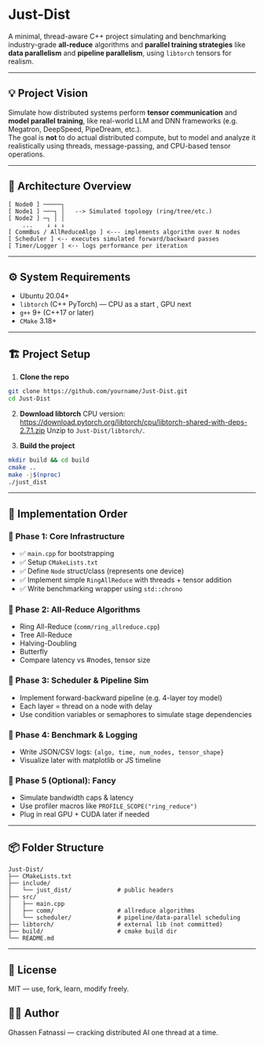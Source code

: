 # Just-Dist

A minimal, thread-aware C++ project simulating and benchmarking industry-grade **all-reduce** algorithms and **parallel training strategies** like **data parallelism** and **pipeline parallelism**, using `libtorch` tensors for realism.

---

## 💡 Project Vision

Simulate how distributed systems perform **tensor communication** and **model parallel training**, like real-world LLM and DNN frameworks (e.g. Megatron, DeepSpeed, PipeDream, etc.).  
The goal is **not** to do actual distributed compute, but to model and analyze it realistically using threads, message-passing, and CPU-based tensor operations.

---

## 🧱 Architecture Overview

```
[ Node0 ] ─────┐
[ Node1 ] ───┐ │   --> Simulated topology (ring/tree/etc.)
[ Node2 ] ─┐ │ │
    ...    ↓ ↓ ↓
[ CommBus / AllReduceAlgo ] <--- implements algorithm over N nodes
[ Scheduler ] <-- executes simulated forward/backward passes
[ Timer/Logger ] <-- logs performance per iteration
```

---

## ⚙️ System Requirements

- Ubuntu 20.04+
- `libtorch` (C++ PyTorch) — CPU as a start , GPU next
- `g++` 9+ (C++17 or later)
- `CMake` 3.18+

---

## 🏗️ Project Setup

1. **Clone the repo**

```bash
git clone https://github.com/yourname/Just-Dist.git
cd Just-Dist
```

2. **Download libtorch** CPU version:
   https://download.pytorch.org/libtorch/cpu/libtorch-shared-with-deps-2.7.1.zip
   Unzip to `Just-Dist/libtorch/`.

3. **Build the project**

```bash
mkdir build && cd build
cmake ..
make -j$(nproc)
./just_dist
```

---

## 🧩 Implementation Order

### 📍 Phase 1: Core Infrastructure
* ✅ `main.cpp` for bootstrapping
* ✅ Setup `CMakeLists.txt`
* ✅ Define `Node` struct/class (represents one device)
* ✅ Implement simple `RingAllReduce` with threads + tensor addition
* ✅ Write benchmarking wrapper using `std::chrono`

### 📍 Phase 2: All-Reduce Algorithms
* Ring All-Reduce (`comm/ring_allreduce.cpp`)
* Tree All-Reduce
* Halving-Doubling
* Butterfly
* Compare latency vs #nodes, tensor size

### 📍 Phase 3: Scheduler & Pipeline Sim
* Implement forward-backward pipeline (e.g. 4-layer toy model)
* Each layer = thread on a node with delay
* Use condition variables or semaphores to simulate stage dependencies

### 📍 Phase 4: Benchmark & Logging
* Write JSON/CSV logs: `{algo, time, num_nodes, tensor_shape}`
* Visualize later with matplotlib or JS timeline

### 📍 Phase 5 (Optional): Fancy
* Simulate bandwidth caps & latency
* Use profiler macros like `PROFILE_SCOPE("ring_reduce")`
* Plug in real GPU + CUDA later if needed

---

## 📦 Folder Structure

```
Just-Dist/
├── CMakeLists.txt
├── include/
│   └── just_dist/             # public headers
├── src/
│   ├── main.cpp
│   ├── comm/                  # allreduce algorithms
│   └── scheduler/             # pipeline/data-parallel scheduling
├── libtorch/                  # external lib (not committed)
├── build/                     # cmake build dir
└── README.md
```

---

## 📜 License

MIT — use, fork, learn, modify freely.

## 🙋‍♂️ Author

Ghassen Fatnassi — cracking distributed AI one thread at a time.